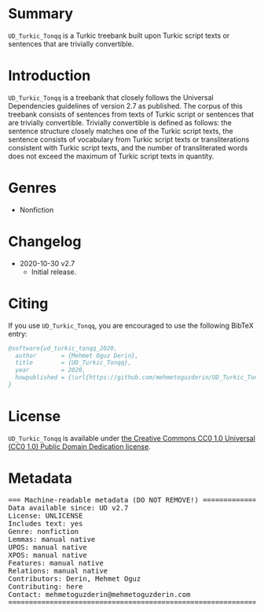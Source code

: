 # Summary

`UD_Turkic_Tonqq` is a Turkic treebank built upon Turkic script texts or sentences that are trivially convertible.


# Introduction

`UD_Turkic_Tonqq` is a treebank that closely follows the Universal Dependencies guidelines of version 2.7 as published.
The corpus of this treebank consists of sentences from texts of Turkic script or sentences that are trivially convertible.
Trivially convertible is defined as follows: the sentence structure closely matches one of the Turkic script texts,
the sentence consists of vocabulary from Turkic script texts or transliterations consistent with Turkic script texts,
and the number of transliterated words does not exceed the maximum of Turkic script texts in quantity.


# Genres

* Nonfiction


# Changelog

* 2020-10-30 v2.7
  * Initial release.


# Citing

If you use `UD_Turkic_Tonqq`, you are encouraged to use the following BibTeX entry:

```BibTeX
@software{ud_turkic_tonqq_2020,
  author       = {Mehmet Oguz Derin},
  title        = {UD_Turkic_Tonqq},
  year         = 2020,
  howpublished = {\url{https://github.com/mehmetoguzderin/UD_Turkic_Tonqq}}
}
```


# License

`UD_Turkic_Tonqq` is available under [the Creative Commons CC0 1.0 Universal (CC0 1.0) Public Domain Dedication license](LICENSE.md).


# Metadata

<pre>
=== Machine-readable metadata (DO NOT REMOVE!) ================================
Data available since: UD v2.7
License: UNLICENSE
Includes text: yes
Genre: nonfiction
Lemmas: manual native
UPOS: manual native
XPOS: manual native
Features: manual native
Relations: manual native
Contributors: Derin, Mehmet Oguz
Contributing: here
Contact: mehmetoguzderin@mehmetoguzderin.com
===============================================================================
</pre>
